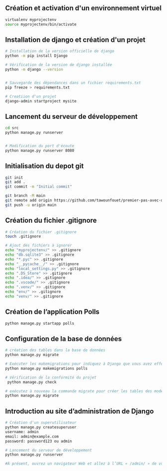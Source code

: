 


## Création et activation d'un environnement virtuel
```bash
virtualenv myprojectenv
source myprojectenv/bin/activate
```




## Installation de django et création d'un projet
```bash
# Installation de la version officielle de django
python -m pip install Django

# Vérification de la version de django installée
python -m django --version


# Sauvegarde des dépendances dans un fichier requirements.txt
pip freeze > requirements.txt

# Creatiion d'un projet
django-admin startproject mysite
```


## Lancement du serveur de développement
```bash
cd src 
python manage.py runserver


# Modification du port d'écoute
python manage.py runserver 8080
```

## Initialisation du depot git
```bash
git init
git add .
git commit -m "Initial commit"

git branch -M main
git remote add origin https://github.com/tawounfouet/premier-pas-avec-django.git
git push -u origin main
```

## Création du fichier .gitignore
```bash
# Création du fichier .gitignore
touch .gitignore

# Ajout des fichiers à ignorer
echo "myprojectenv/" >> .gitignore
echo "db.sqlite3" >> .gitignore
echo "*.pyc" >> .gitignore
echo "__pycache__/" >> .gitignore
echo "local_settings.py" >> .gitignore
echo ".DS_Store" >> .gitignore
echo ".idea/" >> .gitignore
echo ".vscode/" >> .gitignore
echo ".venv/" >> .gitignore
echo "env/" >> .gitignore
echo "venv/" >> .gitignore
```


## Création de l’application Polls
```bash
python manage.py startapp polls
```


## Configuration de la base de données
```bash
# création des tables dans la base de données
python manage.py migrate

# Exécuter les makemigrations pour indiquez à Django que vous avez effectué des changements aux modèles
python manage.py makemigrations polls

# Vérification de la conformité du projet
 python manage.py check

# exécutez à nouveau la commande migrate pour créer les tables des modèles dans votre base de données
python manage.py migrate
``` 

## Introduction au site d’administration de Django
```bash
# Création d'un superutilisateur
python manage.py createsuperuser
username: admin
email: admin@example.com
password: password123 ou admin

# Lancement du serveur de développement
python manage.py runserver

#À présent, ouvrez un navigateur Web et allez à l’URL « /admin/ » de votre domaine local – par exemple, http://127.0.0.1:8000/admin/
```